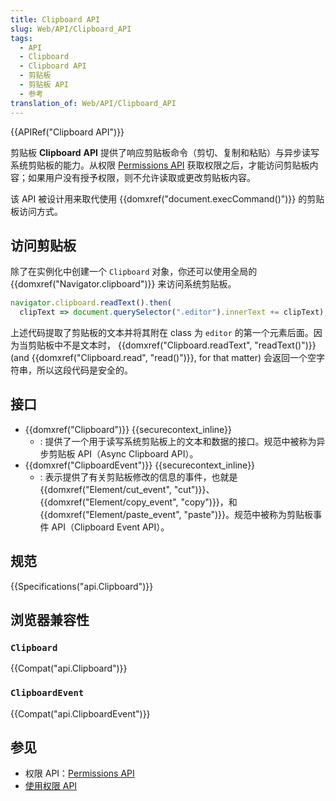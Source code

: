 ```yaml
---
title: Clipboard API
slug: Web/API/Clipboard_API
tags:
  - API
  - Clipboard
  - Clipboard API
  - 剪贴板
  - 剪贴板 API
  - 参考
translation_of: Web/API/Clipboard_API
---
```

{{APIRef("Clipboard API")}}

剪贴板 **Clipboard** **API** 提供了响应剪贴板命令（剪切、复制和粘贴）与异步读写系统剪贴板的能力。从权限 [Permissions API](/zh-CN/docs/Web/API/Permissions_API) 获取权限之后，才能访问剪贴板内容；如果用户没有授予权限，则不允许读取或更改剪贴板内容。

该 API 被设计用来取代使用 {{domxref("document.execCommand()")}} 的剪贴板访问方式。

## 访问剪贴板

除了在实例化中创建一个 `Clipboard` 对象，你还可以使用全局的 {{domxref("Navigator.clipboard")}} 来访问系统剪贴板。

```js
navigator.clipboard.readText().then(
  clipText => document.querySelector(".editor").innerText += clipText);
```

上述代码提取了剪贴板的文本并将其附在 class 为 `editor` 的第一个元素后面。因为当剪贴板中不是文本时， {{domxref("Clipboard.readText", "readText()")}} (and {{domxref("Clipboard.read", "read()")}}, for that matter) 会返回一个空字符串，所以这段代码是安全的。

## 接口

- {{domxref("Clipboard")}} {{securecontext_inline}}
  - : 提供了一个用于读写系统剪贴板上的文本和数据的接口。规范中被称为异步剪贴板 API（Async Clipboard API）。
- {{domxref("ClipboardEvent")}} {{securecontext_inline}}
  - : 表示提供了有关剪贴板修改的信息的事件，也就是 {{domxref("Element/cut_event", "cut")}}、{{domxref("Element/copy_event", "copy")}}，和 {{domxref("Element/paste_event", "paste")}}。规范中被称为剪贴板事件 API（Clipboard Event API）。

## 规范

{{Specifications("api.Clipboard")}}

## 浏览器兼容性

### `Clipboard`

{{Compat("api.Clipboard")}}

### `ClipboardEvent`

{{Compat("api.ClipboardEvent")}}

## 参见

- 权限 API：[Permissions API](/zh-CN/docs/Web/API/Permissions_API)
- [使用权限 API](/zh-CN/docs/Web/API/Permissions_API/Using_the_Permissions_API)
